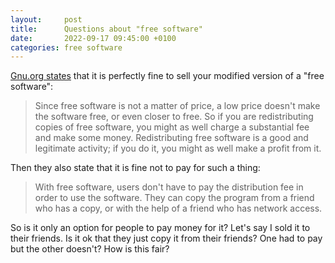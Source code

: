 ```yaml
---
layout:     post
title:      Questions about "free software"
date:       2022-09-17 09:45:00 +0100
categories: free software
---
```


[Gnu.org states][gnu-selling] that it is perfectly fine to sell your modified version of a "free software":
> Since free software is not a matter of price, a low price doesn't make the software free, or even closer to free.
> So if you are redistributing copies of free software, you might as well charge a substantial fee and make some money.
> Redistributing free software is a good and legitimate activity; if you do it, you might as well make a profit from it.

Then they also state that it is fine not to pay for such a thing:
> With free software, users don't have to pay the distribution fee in order to use the software.
> They can copy the program from a friend who has a copy, or with the help of a friend who has network access.

So is it only an option for people to pay money for it? Let's say I sold it to their friends. Is it ok
that they just copy it from their friends? One had to pay but the other doesn't? How is this fair?

[gnu-selling]: https://www.gnu.org/philosophy/selling.html